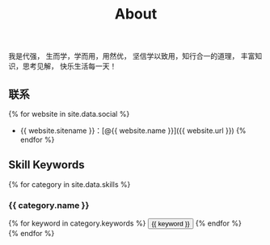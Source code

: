 ﻿---
layout: page
title: About
description: 学以致用，知行合一
keywords: 代强, Qiang Dai, 个人博客，IT
comments: false
menu: 关于
permalink: /about/
---

我是代强，
生而学，学而用，用然优，
坚信学以致用，知行合一的道理，
丰富知识，思考见解，
快乐生活每一天！
## 联系

{% for website in site.data.social %}
* {{ website.sitename }}：[@{{ website.name }}]({{ website.url }})
{% endfor %}

## Skill Keywords

{% for category in site.data.skills %}
### {{ category.name }}
<div class="btn-inline">
{% for keyword in category.keywords %}
<button class="btn btn-outline" type="button">{{ keyword }}</button>
{% endfor %}
</div>
{% endfor %}
